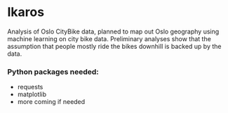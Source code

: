# Ikaros
Analysis of Oslo CityBike data, planned to map out Oslo geography using machine learning on city bike data.
Preliminary analyses show that the assumption that people mostly ride the bikes downhill is backed up by the data. 

### Python packages needed:
- requests 
- matplotlib
- more coming if needed
